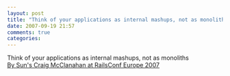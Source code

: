 ```yaml
---
layout: post
title: "Think of your applications as internal mashups, not as monoliths"
date: 2007-09-19 21:57
comments: true
categories: 
---
```


Think of your applications as internal mashups, not as monoliths<br/><a href="http://conferences.oreillynet.com/presentations/railsconfeurope07/re7_craigrmcclanahan.pdf">By Sun's Craig McClanahan at RailsConf Europe 2007</a>
